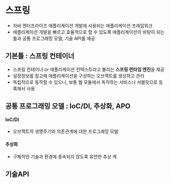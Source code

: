 # 스프링
- 자바 엔터프라이즈 애플리케이션 개발에 사용되는 애플리케이션 프레임워크
- 애플리케이션 개발을 빠르고 효율적으로 할 수 있도록 애플리케이션의 바탕이 되는 틀과 공통 프로그래밍 모델, 기술 API를 제공

## 기본틀 : 스프링 컨테이너
* 스프링 컨테이너 or  애플리케이션 컨텍스트라고 불리는 **스프링 런타임 엔진**을 제공
* 설정정보를 참고해 애플리케이션을 구성하는 오브젝트를 생성하고 관리
* 독립적으로 동작할 수 있으나, 보통 웹 모듈에서 독작하는 서비스나 서블릿으로 등록해서 사용
## 공통 프로그래밍 모델 : IoC/DI, 추상화, APO
#### IoC/DI
* 오브젝트의 생명주기와 의존관계에 대한 프로그래밍 모델
#### 추상화
* 구체적인 기술과 환경에 종속되지 않도록 유연한 추상 계
## 기술API
<!--stackedit_data:
eyJoaXN0b3J5IjpbMTcxODU2NDQ0MF19
-->